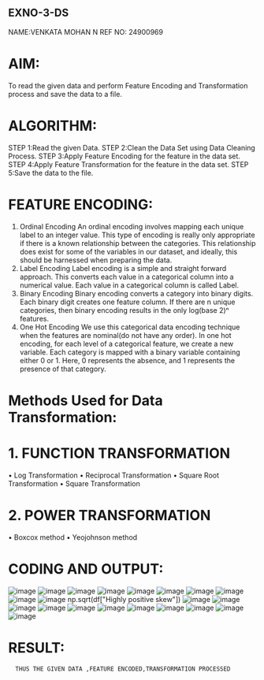 ## EXNO-3-DS
NAME:VENKATA MOHAN N
REF NO: 24900969

# AIM:
To read the given data and perform Feature Encoding and Transformation process and save the data to a file.

# ALGORITHM:
STEP 1:Read the given Data.
STEP 2:Clean the Data Set using Data Cleaning Process.
STEP 3:Apply Feature Encoding for the feature in the data set.
STEP 4:Apply Feature Transformation for the feature in the data set.
STEP 5:Save the data to the file.

# FEATURE ENCODING:
1. Ordinal Encoding
An ordinal encoding involves mapping each unique label to an integer value. This type of encoding is really only appropriate if there is a known relationship between the categories. This relationship does exist for some of the variables in our dataset, and ideally, this should be harnessed when preparing the data.
2. Label Encoding
Label encoding is a simple and straight forward approach. This converts each value in a categorical column into a numerical value. Each value in a categorical column is called Label.
3. Binary Encoding
Binary encoding converts a category into binary digits. Each binary digit creates one feature column. If there are n unique categories, then binary encoding results in the only log(base 2)ⁿ features.
4. One Hot Encoding
We use this categorical data encoding technique when the features are nominal(do not have any order). In one hot encoding, for each level of a categorical feature, we create a new variable. Each category is mapped with a binary variable containing either 0 or 1. Here, 0 represents the absence, and 1 represents the presence of that category.

# Methods Used for Data Transformation:
  # 1. FUNCTION TRANSFORMATION
• Log Transformation
• Reciprocal Transformation
• Square Root Transformation
• Square Transformation
  # 2. POWER TRANSFORMATION
• Boxcox method
• Yeojohnson method

# CODING AND OUTPUT:
![image](https://github.com/user-attachments/assets/93c1e733-cbb4-4eac-b286-aac7edf2fa79)
![image](https://github.com/user-attachments/assets/089f8484-80c6-43fa-8dfb-1e0e3ec3ef51)
![image](https://github.com/user-attachments/assets/50f02760-f70e-491c-a6c5-11eefffb6631)
![image](https://github.com/user-attachments/assets/ae6ea5df-2246-434e-938f-629d8f8c014b)
![image](https://github.com/user-attachments/assets/52a5c461-5f2e-4968-a1f8-9114c9b844b1)
![image](https://github.com/user-attachments/assets/83472c2f-aa86-4fdb-8e07-641ef761e87b)
![image](https://github.com/user-attachments/assets/f1936867-8f37-4c58-b53c-d4d894ef51ed)
![image](https://github.com/user-attachments/assets/81285af6-5269-4ba7-b9f1-bf10cbd1f115)
![image](https://github.com/user-attachments/assets/a9fb28bc-6320-4057-a5d4-2244d9be58e8)
![image](https://github.com/user-attachments/assets/ce0d11b9-cf66-4bb0-bd86-4465d19a700a)
np.sqrt(df["Highly positive skew"])
![image](https://github.com/user-attachments/assets/85405384-7dd2-4f30-b86c-f4ea54a70f79)
![image](https://github.com/user-attachments/assets/03214f67-e75f-4fc5-962c-ae2253b8dd96)
![image](https://github.com/user-attachments/assets/59382a8b-e2b5-44a8-b05c-43dd562e7c79)
![image](https://github.com/user-attachments/assets/f7f61f72-11a2-48c3-a6eb-f89ef37cbf96)
![image](https://github.com/user-attachments/assets/ec6c032e-d270-429d-a1a1-38095538c42a)
![image](https://github.com/user-attachments/assets/e119237e-1f3b-413f-8879-edb05d4e739b)
![image](https://github.com/user-attachments/assets/b3952a1a-2632-48cb-b9f0-d4b9fca975b1)
![image](https://github.com/user-attachments/assets/ee342301-17bd-4ea8-aae2-843da5755e4d)
![image](https://github.com/user-attachments/assets/f5ec8ba9-7c33-482d-9947-ec2c75b6da9c)
![image](https://github.com/user-attachments/assets/cae499e6-94b6-4dde-ba86-fc2d77618e62)
![image](https://github.com/user-attachments/assets/6be9c5c4-f7e1-4910-bea1-9c05b23b6fe2)

# RESULT:
      THUS THE GIVEN DATA ,FEATURE ENCODED,TRANSFORMATION PROCESSED

       
